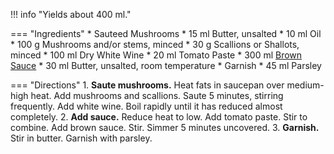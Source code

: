 !!! info "Yields about 400 ml."

=== "Ingredients"
    * Sauteed Mushrooms
        * 15 ml Butter, unsalted
        * 10 ml Oil
        * 100 g Mushrooms and/or stems, minced
        * 30 g Scallions or Shallots, minced
        * 100 ml Dry White Wine
    * 20 ml Tomato Paste
    * 300 ml [Brown Sauce](./brown-sauce.md)
    * 30 ml Butter, unsalted, room temperature
    * Garnish
        * 45 ml Parsley

=== "Directions"
    1. **Saute mushrooms.** Heat fats in saucepan over medium-high heat. Add mushrooms and scallions. Saute 5 minutes, stirring frequently. Add white wine. Boil rapidly until it has reduced almost completely.
    2. **Add sauce.** Reduce heat to low. Add tomato paste. Stir to combine. Add brown sauce. Stir. Simmer 5 minutes uncovered.
    3. **Garnish.** Stir in butter. Garnish with parsley.

[^1]:
    Inspired with few alterations to Julia Child's recipe in [Mastering the Art of French Cooking](https://www.amazon.com/Mastering-Art-French-Cooking-Vol/dp/0375413405).
